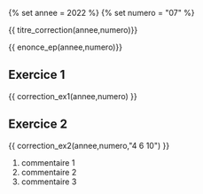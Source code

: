 {% set annee = 2022 %}
{% set numero = "07" %}


{{ titre_correction(annee,numero)}}

{{ enonce_ep(annee,numero)}}
 

## Exercice 1

{{ correction_ex1(annee,numero) }}


## Exercice 2 
{{ correction_ex2(annee,numero,"4 6 10") }}

1. commentaire 1
2. commentaire 2
3. commentaire 3

